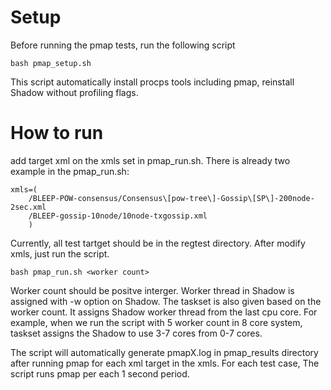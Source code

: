 # Setup

Before running the pmap tests, run the following script
```
bash pmap_setup.sh
```
This script automatically install procps tools including pmap, reinstall Shadow without profiling flags.

# How to run

add target xml on the xmls set in pmap_run.sh. There is already two example in the pmap_run.sh:
```
xmls=(
    /BLEEP-POW-consensus/Consensus\[pow-tree\]-Gossip\[SP\]-200node-2sec.xml
    /BLEEP-gossip-10node/10node-txgossip.xml
	)
```
Currently, all test tartget should be in the regtest directory.
After modify xmls, just run the script.
```
bash pmap_run.sh <worker count>
```
Worker count should be positve interger. Worker thread in Shadow is assigned with -w option on Shadow.
The taskset is also given based on the worker count. It assigns Shadow worker thread from the last cpu core.
For example, when we run the script with 5 worker count in 8 core system, taskset assigns the Shadow to use 3-7 cores from 0-7 cores.

The script will automatically generate pmapX.log in pmap_results directory after running pmap for each xml target in the xmls.
For each test case, The script runs pmap per each 1 second period.
